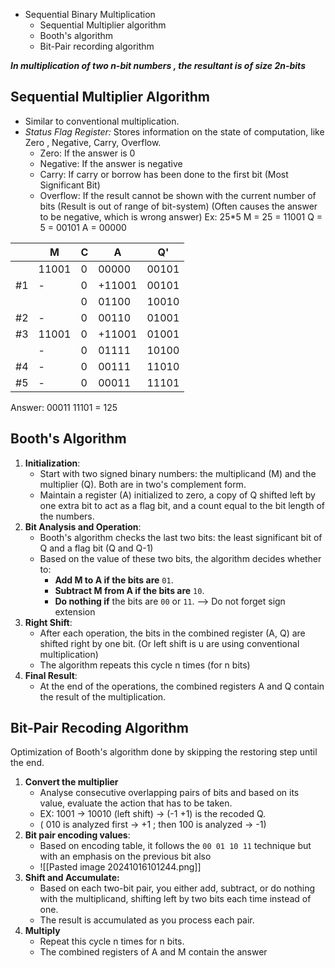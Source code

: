 - Sequential Binary Multiplication
	- Sequential Multiplier algorithm
	- Booth's algorithm
	- Bit-Pair recording algorithm

***In multiplication of two n-bit numbers , the resultant is of size 2n-bits***
## Sequential Multiplier Algorithm
- Similar to conventional multiplication.
- *Status Flag Register:* Stores information on the state of computation, like Zero , Negative, Carry, Overflow.
	- Zero: If the answer is 0
	- Negative: If the answer is negative
	- Carry: If carry or borrow has been done to the first bit (Most Significant Bit)
	- Overflow: If the result cannot be shown with the current number of bits (Result is out of range of bit-system) (Often causes the answer to be negative, which is wrong answer)
Ex:
25\*5
M = 25 = 11001
Q =    5 = 00101
A = 00000

|     | M     | C   | A      | Q'    |
| --- | ----- | --- | ------ | ----- |
|     | 11001 | 0   | 00000  | 00101 |
| #1  | -     | 0   | +11001 | 00101 |
|     |       | 0   | 01100  | 10010 |
| #2  | -     | 0   | 00110  | 01001 |
| #3  | 11001 | 0   | +11001 | 01001 |
|     | -     | 0   | 01111  | 10100 |
| #4  | -     | 0   | 00111  | 11010 |
| #5  | -     | 0   | 00011  | 11101 |
Answer: 00011 11101 = 125

## Booth's Algorithm
1. **Initialization**:
    - Start with two signed binary numbers: the multiplicand (M) and the multiplier (Q). Both are in two's complement form.
    - Maintain a register (A) initialized to zero, a copy of Q shifted left by one extra bit to act as a flag bit, and a count equal to the bit length of the numbers.
2. **Bit Analysis and Operation**:
    - Booth's algorithm checks the last two bits: the least significant bit of Q and a flag bit (Q and Q-1)
    - Based on the value of these two bits, the algorithm decides whether to:
        - **Add M to A if the bits are** `01`.
        - **Subtract M from A if the bits are** `10`.
        - **Do nothing if** the bits are `00` or `11`.
        --> Do not forget sign extension
1. **Right Shift**:
    - After each operation, the bits in the combined register (A, Q) are shifted right by one bit. (Or left shift is u are using conventional multiplication)
    - The algorithm repeats this cycle n times (for n bits)
2. **Final Result**:
    - At the end of the operations, the combined registers A and Q contain the result of the multiplication.

## Bit-Pair Recoding Algorithm
Optimization of Booth's algorithm done by skipping the restoring step until the end. 
1. **Convert the multiplier**
	- Analyse consecutive overlapping pairs of bits and based on its value, evaluate the action that has to be taken.
	- EX: 1001 -> 10010 (left shift) -> (-1 +1) is the recoded Q. 
	- ( 010 is analyzed first -> +1 ; then 100 is analyzed -> -1)
1. **Bit pair encoding values**:
	- Based on encoding table, it follows the `00 01 10 11` technique but with an emphasis on the previous bit also
	- ![[Pasted image 20241016101244.png]]
3. **Shift and Accumulate:**
	- Based on each two-bit pair, you either add, subtract, or do nothing with the multiplicand, shifting left by two bits each time instead of one.
	- The result is accumulated as you process each pair.
4. **Multiply**
	- Repeat this cycle n times for n bits.
	- The combined registers of A and M contain the answer